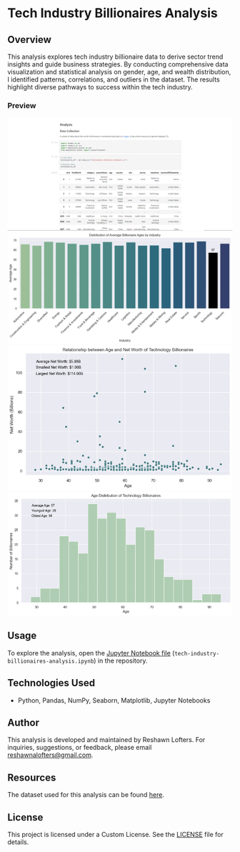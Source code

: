 # Tech Industry Billionaires Analysis

## Overview
This analysis explores tech industry billionaire data to derive sector trend insights and guide business strategies. By conducting comprehensive data visualization and statistical analysis on gender, age, and wealth distribution, I identified patterns, correlations, and outliers in the dataset. The results highlight diverse pathways to success within the tech industry.

### Preview
![Tech Industry Billionaires Analysis](images/analysis.jpg)
![Tech Industry Billionaires Analysis](images/graph-1.png)
![Tech Industry Billionaires Analysis](images/graph-2.png)
![Tech Industry Billionaires Analysis](images/graph-3.png)

## Usage
To explore the analysis, open the [Jupyter Notebook file](https://github.com/reshawnlofters/tech-industry-billionaires-analysis/blob/main/tech-industry-billionaires-analysis.ipynb) (`tech-industry-billionaires-analysis.ipynb`) in the repository.

## Technologies Used
- Python, Pandas, NumPy, Seaborn, Matplotlib, Jupyter Notebooks

## Author
This analysis is developed and maintained by Reshawn Lofters. For inquiries, suggestions, or feedback, please email [reshawnalofters@gmail.com](mailto:reshawnalofters@gmail.com).

## Resources
The dataset used for this analysis can be found [here](https://www.kaggle.com/datasets/nelgiriyewithana/billionaires-statistics-dataset).

## License
This project is licensed under a Custom License. See the [LICENSE](./LICENSE) file for details.

